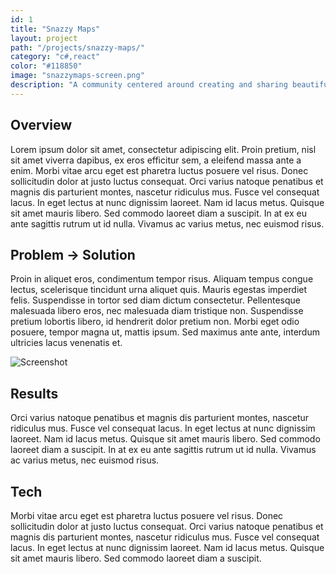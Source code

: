 ```yaml
---
id: 1
title: "Snazzy Maps"
layout: project
path: "/projects/snazzy-maps/"
category: "c#,react"
color: "#118850"
image: "snazzymaps-screen.png"
description: "A community centered around creating and sharing beautiful styles for Google Maps."
---
```


## Overview

Lorem ipsum dolor sit amet, consectetur adipiscing elit. Proin pretium, nisl sit amet viverra dapibus, ex eros efficitur sem, a eleifend massa ante a enim. Morbi vitae arcu eget est pharetra luctus posuere vel risus. Donec sollicitudin dolor at justo luctus consequat. Orci varius natoque penatibus et magnis dis parturient montes, nascetur ridiculus mus. Fusce vel consequat lacus. In eget lectus at nunc dignissim laoreet. Nam id lacus metus. Quisque sit amet mauris libero. Sed commodo laoreet diam a suscipit. In at ex eu ante sagittis rutrum ut id nulla. Vivamus ac varius metus, nec euismod risus.

## Problem -> Solution

Proin in aliquet eros, condimentum tempor risus. Aliquam tempus congue lectus, scelerisque tincidunt urna aliquet quis. Mauris egestas imperdiet felis. Suspendisse in tortor sed diam dictum consectetur. Pellentesque malesuada libero eros, nec malesuada diam tristique non. Suspendisse pretium lobortis libero, id hendrerit dolor pretium non. Morbi eget odio posuere, tempor magna ut, mattis ipsum. Sed maximus ante ante, interdum ultricies lacus venenatis et.

![Screenshot](https://placehold.it/720x500)

## Results

Orci varius natoque penatibus et magnis dis parturient montes, nascetur ridiculus mus. Fusce vel consequat lacus. In eget lectus at nunc dignissim laoreet. Nam id lacus metus. Quisque sit amet mauris libero. Sed commodo laoreet diam a suscipit. In at ex eu ante sagittis rutrum ut id nulla. Vivamus ac varius metus, nec euismod risus.

## Tech

Morbi vitae arcu eget est pharetra luctus posuere vel risus. Donec sollicitudin dolor at justo luctus consequat. Orci varius natoque penatibus et magnis dis parturient montes, nascetur ridiculus mus. Fusce vel consequat lacus. In eget lectus at nunc dignissim laoreet. Nam id lacus metus. Quisque sit amet mauris libero. Sed commodo laoreet diam a suscipit.